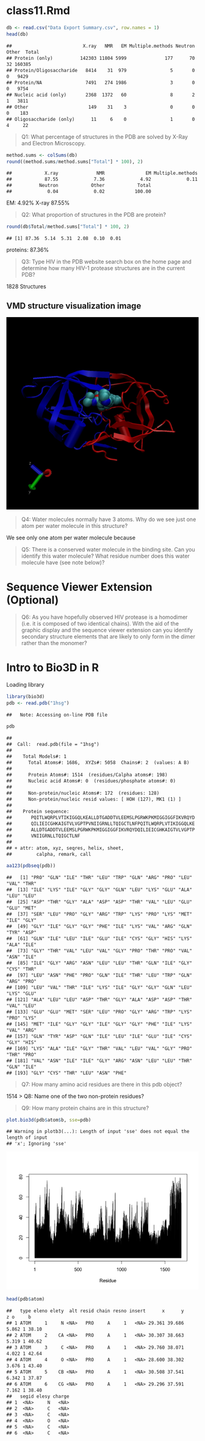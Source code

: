 class11.Rmd
================

``` r
db <- read.csv("Data Export Summary.csv", row.names = 1)
head(db)
```

    ##                          X.ray   NMR   EM Multiple.methods Neutron Other  Total
    ## Protein (only)          142303 11804 5999              177      70    32 160385
    ## Protein/Oligosaccharide   8414    31  979                5       0     0   9429
    ## Protein/NA                7491   274 1986                3       0     0   9754
    ## Nucleic acid (only)       2368  1372   60                8       2     1   3811
    ## Other                      149    31    3                0       0     0    183
    ## Oligosaccharide (only)      11     6    0                1       0     4     22

> Q1: What percentage of structures in the PDB are solved by X-Ray and
> Electron Microscopy.

``` r
method.sums <- colSums(db)
round((method.sums/method.sums["Total"] * 100), 2)
```

    ##            X.ray              NMR               EM Multiple.methods 
    ##            87.55             7.36             4.92             0.11 
    ##          Neutron            Other            Total 
    ##             0.04             0.02           100.00

EM: 4.92% X-ray 87.55%

> Q2: What proportion of structures in the PDB are protein?

``` r
round(db$Total/method.sums["Total"] * 100, 2)
```

    ## [1] 87.36  5.14  5.31  2.08  0.10  0.01

proteins: 87.36%

> Q3: Type HIV in the PDB website search box on the home page and
> determine how many HIV-1 protease structures are in the current PDB?

1828 Structures

## VMD structure visualization image

![](vmdscene.png)

> Q4: Water molecules normally have 3 atoms. Why do we see just one atom
> per water molecule in this structure?

We see only one atom per water molecule because

> Q5: There is a conserved water molecule in the binding site. Can you
> identify this water molecule? What residue number does this water
> molecule have (see note below)?

# Sequence Viewer Extension (Optional)

> Q6: As you have hopefully observed HIV protease is a homodimer
> (i.e. it is composed of two identical chains). With the aid of the
> graphic display and the sequence viewer extension can you identify
> secondary structure elements that are likely to only form in the dimer
> rather than the monomer?

# Intro to Bio3D in R

Loading library

``` r
library(bio3d)
pdb <- read.pdb("1hsg")
```

    ##   Note: Accessing on-line PDB file

``` r
pdb
```

    ## 
    ##  Call:  read.pdb(file = "1hsg")
    ## 
    ##    Total Models#: 1
    ##      Total Atoms#: 1686,  XYZs#: 5058  Chains#: 2  (values: A B)
    ## 
    ##      Protein Atoms#: 1514  (residues/Calpha atoms#: 198)
    ##      Nucleic acid Atoms#: 0  (residues/phosphate atoms#: 0)
    ## 
    ##      Non-protein/nucleic Atoms#: 172  (residues: 128)
    ##      Non-protein/nucleic resid values: [ HOH (127), MK1 (1) ]
    ## 
    ##    Protein sequence:
    ##       PQITLWQRPLVTIKIGGQLKEALLDTGADDTVLEEMSLPGRWKPKMIGGIGGFIKVRQYD
    ##       QILIEICGHKAIGTVLVGPTPVNIIGRNLLTQIGCTLNFPQITLWQRPLVTIKIGGQLKE
    ##       ALLDTGADDTVLEEMSLPGRWKPKMIGGIGGFIKVRQYDQILIEICGHKAIGTVLVGPTP
    ##       VNIIGRNLLTQIGCTLNF
    ## 
    ## + attr: atom, xyz, seqres, helix, sheet,
    ##         calpha, remark, call

``` r
aa123(pdbseq(pdb))
```

    ##   [1] "PRO" "GLN" "ILE" "THR" "LEU" "TRP" "GLN" "ARG" "PRO" "LEU" "VAL" "THR"
    ##  [13] "ILE" "LYS" "ILE" "GLY" "GLY" "GLN" "LEU" "LYS" "GLU" "ALA" "LEU" "LEU"
    ##  [25] "ASP" "THR" "GLY" "ALA" "ASP" "ASP" "THR" "VAL" "LEU" "GLU" "GLU" "MET"
    ##  [37] "SER" "LEU" "PRO" "GLY" "ARG" "TRP" "LYS" "PRO" "LYS" "MET" "ILE" "GLY"
    ##  [49] "GLY" "ILE" "GLY" "GLY" "PHE" "ILE" "LYS" "VAL" "ARG" "GLN" "TYR" "ASP"
    ##  [61] "GLN" "ILE" "LEU" "ILE" "GLU" "ILE" "CYS" "GLY" "HIS" "LYS" "ALA" "ILE"
    ##  [73] "GLY" "THR" "VAL" "LEU" "VAL" "GLY" "PRO" "THR" "PRO" "VAL" "ASN" "ILE"
    ##  [85] "ILE" "GLY" "ARG" "ASN" "LEU" "LEU" "THR" "GLN" "ILE" "GLY" "CYS" "THR"
    ##  [97] "LEU" "ASN" "PHE" "PRO" "GLN" "ILE" "THR" "LEU" "TRP" "GLN" "ARG" "PRO"
    ## [109] "LEU" "VAL" "THR" "ILE" "LYS" "ILE" "GLY" "GLY" "GLN" "LEU" "LYS" "GLU"
    ## [121] "ALA" "LEU" "LEU" "ASP" "THR" "GLY" "ALA" "ASP" "ASP" "THR" "VAL" "LEU"
    ## [133] "GLU" "GLU" "MET" "SER" "LEU" "PRO" "GLY" "ARG" "TRP" "LYS" "PRO" "LYS"
    ## [145] "MET" "ILE" "GLY" "GLY" "ILE" "GLY" "GLY" "PHE" "ILE" "LYS" "VAL" "ARG"
    ## [157] "GLN" "TYR" "ASP" "GLN" "ILE" "LEU" "ILE" "GLU" "ILE" "CYS" "GLY" "HIS"
    ## [169] "LYS" "ALA" "ILE" "GLY" "THR" "VAL" "LEU" "VAL" "GLY" "PRO" "THR" "PRO"
    ## [181] "VAL" "ASN" "ILE" "ILE" "GLY" "ARG" "ASN" "LEU" "LEU" "THR" "GLN" "ILE"
    ## [193] "GLY" "CYS" "THR" "LEU" "ASN" "PHE"

> Q7: How many amino acid residues are there in this pdb object?

1514 &gt; Q8: Name one of the two non-protein residues?

> Q9: How many protein chains are in this structure?

``` r
plot.bio3d(pdb$atom$b, sse=pdb)
```

    ## Warning in plotb3(...): Length of input 'sse' does not equal the length of input
    ## 'x'; Ignoring 'sse'

![](class11_files/figure-gfm/unnamed-chunk-5-1.png)<!-- -->

``` r
head(pdb$atom)
```

    ##   type eleno elety  alt resid chain resno insert      x      y     z o     b
    ## 1 ATOM     1     N <NA>   PRO     A     1   <NA> 29.361 39.686 5.862 1 38.10
    ## 2 ATOM     2    CA <NA>   PRO     A     1   <NA> 30.307 38.663 5.319 1 40.62
    ## 3 ATOM     3     C <NA>   PRO     A     1   <NA> 29.760 38.071 4.022 1 42.64
    ## 4 ATOM     4     O <NA>   PRO     A     1   <NA> 28.600 38.302 3.676 1 43.40
    ## 5 ATOM     5    CB <NA>   PRO     A     1   <NA> 30.508 37.541 6.342 1 37.87
    ## 6 ATOM     6    CG <NA>   PRO     A     1   <NA> 29.296 37.591 7.162 1 38.40
    ##   segid elesy charge
    ## 1  <NA>     N   <NA>
    ## 2  <NA>     C   <NA>
    ## 3  <NA>     C   <NA>
    ## 4  <NA>     O   <NA>
    ## 5  <NA>     C   <NA>
    ## 6  <NA>     C   <NA>
